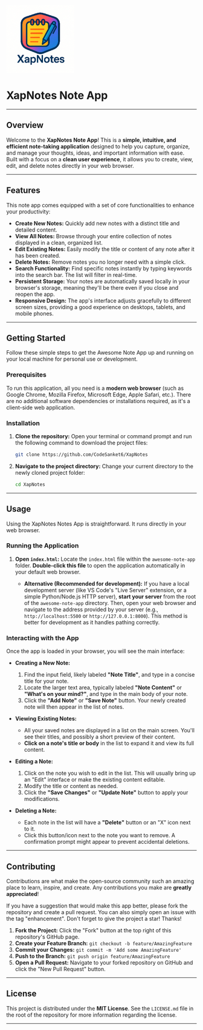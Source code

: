 ![XapNotes](logo.png)


# XapNotes Note App

---

## Overview

Welcome to the **XapNotes Note App**! This is a **simple, intuitive, and efficient note-taking application** designed to help you capture, organize, and manage your thoughts, ideas, and important information with ease. Built with a focus on a **clean user experience**, it allows you to create, view, edit, and delete notes directly in your web browser.

---

## Features

This note app comes equipped with a set of core functionalities to enhance your productivity:

* **Create New Notes:** Quickly add new notes with a distinct title and detailed content.
* **View All Notes:** Browse through your entire collection of notes displayed in a clean, organized list.
* **Edit Existing Notes:** Easily modify the title or content of any note after it has been created.
* **Delete Notes:** Remove notes you no longer need with a simple click.
* **Search Functionality:** Find specific notes instantly by typing keywords into the search bar. The list will filter in real-time.
* **Persistent Storage:** Your notes are automatically saved locally in your browser's storage, meaning they'll be there even if you close and reopen the app.
* **Responsive Design:** The app's interface adjusts gracefully to different screen sizes, providing a good experience on desktops, tablets, and mobile phones.
---

## Getting Started

Follow these simple steps to get the Awesome Note App up and running on your local machine for personal use or development.

### Prerequisites

To run this application, all you need is a **modern web browser** (such as Google Chrome, Mozilla Firefox, Microsoft Edge, Apple Safari, etc.). There are no additional software dependencies or installations required, as it's a client-side web application.

### Installation

1.  **Clone the repository:**
    Open your terminal or command prompt and run the following command to download the project files:
    ```bash
    git clone https://github.com/CodeSanket6/XapNotes
    ```

2.  **Navigate to the project directory:**
    Change your current directory to the newly cloned project folder:
    ```bash
    cd XapNotes
    ```

---

## Usage

Using the XapNotes Notes App is straightforward. It runs directly in your web browser.

### Running the Application

1.  **Open `index.html`:** Locate the `index.html` file within the `awesome-note-app` folder. **Double-click this file** to open the application automatically in your default web browser.

    * **Alternative (Recommended for development):** If you have a local development server (like VS Code's "Live Server" extension, or a simple Python/Node.js HTTP server), **start your server** from the root of the `awesome-note-app` directory. Then, open your web browser and navigate to the address provided by your server (e.g., `http://localhost:5500` or `http://127.0.0.1:8000`). This method is better for development as it handles pathing correctly.

### Interacting with the App

Once the app is loaded in your browser, you will see the main interface:

* **Creating a New Note:**
    1.  Find the input field, likely labeled **"Note Title"**, and type in a concise title for your note.
    2.  Locate the larger text area, typically labeled **"Note Content"** or **"What's on your mind?"**, and type in the main body of your note.
    3.  Click the **"Add Note"** or **"Save Note"** button. Your newly created note will then appear in the list of notes.

* **Viewing Existing Notes:**
    * All your saved notes are displayed in a list on the main screen. You'll see their titles, and possibly a short preview of their content.
    * **Click on a note's title or body** in the list to expand it and view its full content.

* **Editing a Note:**
    1.  Click on the note you wish to edit in the list. This will usually bring up an "Edit" interface or make the existing content editable.
    2.  Modify the title or content as needed.
    3.  Click the **"Save Changes"** or **"Update Note"** button to apply your modifications.

* **Deleting a Note:**
    * Each note in the list will have a **"Delete"** button or an "X" icon next to it.
    * Click this button/icon next to the note you want to remove. A confirmation prompt might appear to prevent accidental deletions.

---

## Contributing

Contributions are what make the open-source community such an amazing place to learn, inspire, and create. Any contributions you make are **greatly appreciated**!

If you have a suggestion that would make this app better, please fork the repository and create a pull request. You can also simply open an issue with the tag "enhancement". Don't forget to give the project a star! Thanks!

1.  **Fork the Project:** Click the "Fork" button at the top right of this repository's GitHub page.
2.  **Create your Feature Branch:** `git checkout -b feature/AmazingFeature`
3.  **Commit your Changes:** `git commit -m 'Add some AmazingFeature'`
4.  **Push to the Branch:** `git push origin feature/AmazingFeature`
5.  **Open a Pull Request:** Navigate to your forked repository on GitHub and click the "New Pull Request" button.

---

## License

This project is distributed under the **MIT License**. See the `LICENSE.md` file in the root of the repository for more information regarding the license.

---

